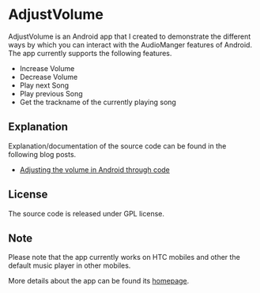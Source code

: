 # AdjustVolume

AdjustVolume is an Android app that I created to demonstrate the different ways by which you can interact with the AudioManger features of Android. The app currently supports the following features.

*   Increase Volume
*   Decrease Volume
*   Play next Song
*   Play previous Song
*   Get the trackname of the currently playing song

## Explanation

Explanation/documentation of the source code can be found in the following blog posts.

*   [Adjusting the volume in Android through code](http://sudarmuthu.com/blog/adjusting-the-volume-in-android-through-code)

## License

The source code is released under GPL license.

## Note

Please note that the app currently works on HTC mobiles and other the default music player in other mobiles.

More details about the app can be found its [homepage](http://sudarmuthu.com/android). 